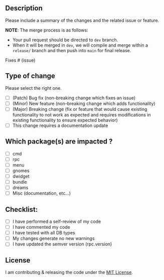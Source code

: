 <!-- Be sure that your work is based off `dev` branch. -->

## Description

Please include a summary of the changes and the related issue or feature.

**NOTE**: The merge process is as follows:
- Your pull request should be directed to `dev` branch. 
- When it will be merged in `dev`, we will compile and merge within a `release/` branch and then push into `main` for final release.

Fixes # (issue)

## Type of change

Please select the right one.

- [ ] (Patch) Bug fix (non-breaking change which fixes an issue)
- [ ] (Minor) New feature (non-breaking change which adds functionality)
- [ ] (Major) Breaking change (fix or feature that would cause existing functionality to not work as expected and requires modifications in existing functionality to ensure expected behavior)
- [ ] This change requires a documentation update

## Which package(s) are impacted ?

  - [ ] cmd
  - [ ] rpc
  - [ ] menu
  - [ ] gnomes
  - [ ] dwidget
  - [ ] bundle
  - [ ] dreams
  - [ ] Misc (documentation, etc...)

## Checklist:

- [ ] I have performed a self-review of my code
- [ ] I have commented my code
- [ ] I have tested with all DB types
- [ ] My changes generate no new warnings
- [ ] I have updated the semver version (rpc.version)

## License

I am contributing & releasing the code under the [MIT License](https://raw.githubusercontent.com/dReam-dApps/dReams/main/LICENSE).